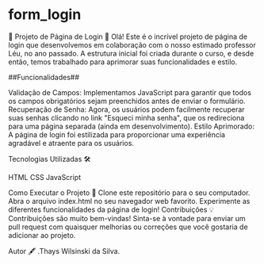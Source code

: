 # form_login
🌟 Projeto de Página de Login 🌟
Olá! Este é o incrível projeto de página de login que desenvolvemos em colaboração com o nosso estimado professor Léu, no ano passado. A estrutura inicial foi criada durante o curso, e desde então, temos trabalhado para aprimorar suas funcionalidades e estilo.

##Funcionalidades## 

Validação de Campos: Implementamos JavaScript para garantir que todos os campos obrigatórios sejam preenchidos antes de enviar o formulário.
Recuperação de Senha: Agora, os usuários podem facilmente recuperar suas senhas clicando no link "Esqueci minha senha", que os redireciona para uma página separada (ainda em desenvolvimento).
Estilo Aprimorado: A página de login foi estilizada para proporcionar uma experiência agradável e atraente para os usuários.

Tecnologias Utilizadas 🛠️

HTML
CSS
JavaScript

Como Executar o Projeto 🚀
Clone este repositório para o seu computador.
Abra o arquivo index.html no seu navegador web favorito.
Experimente as diferentes funcionalidades da página de login!
Contribuições 💡
Contribuições são muito bem-vindas! Sinta-se à vontade para enviar um pull request com quaisquer melhorias ou correções que você gostaria de adicionar ao projeto.

Autor 🖋️
.Thays Wilsinski da Silva.

